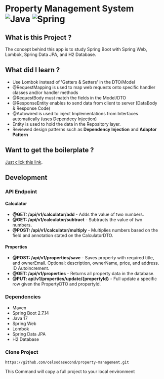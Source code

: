 # Property Management System ![Java](https://img.shields.io/badge/java-%23ED8B00.svg?style=for-the-badge&logo=openjdk&logoColor=white) ![Spring](https://img.shields.io/badge/spring-%236DB33F.svg?style=for-the-badge&logo=spring&logoColor=white)

## What is this Project ?

The concept behind this app is to study Spring Boot with Spring Web, Lombok, Spring Data JPA, and H2 Database.

## What did I learn ?

- Use Lombok instead of 'Getters & Setters' in the DTO/Model
- @RequestMapping is used to map web requests onto specific handler classes and/or handler methods
- @RequestBody must match the fields in the Model/DTO
- @ResponseEntity enables to send data from client to server (DataBody & Response Code)
- @Autowired is used to inject Implementations from Interfaces automatically (uses Dependecy Injection)
- Entity is used to hold the data in the Repository layer.
- Reviewed design patterns such as **Dependency Injection** and **Adaptor Pattern**

## Want to get the boilerplate ?

[Just click this link](https://start.spring.io/#!type=maven-project&language=java&platformVersion=2.7.14&packaging=jar&jvmVersion=17&groupId=com.sbpractice&artifactId=property-management&name=property-management&description=Spring%20Boot%20Basics%20-%20Property%20Management%20System&packageName=com.sbpractice.property-management&dependencies=web,lombok,data-jpa,h2).

## Development

### API Endpoint

#### Calculator

- **@GET: /api/v1/calculator/add** - Adds the value of two numbers.
- **@GET: /api/v1/calculator/subtract** - Subtracts the value of two numbers.
- **@POST: /api/v1/calculator/multiply** - Multiplies numbers based on the field and annotation stated on the
  CalculatorDTO.

#### Properties

- **@POST: /api/v1/properties/save** - Saves property with required title, and ownerEmail. Optional: description,
  ownerName, price, and address. ID Autoincrement.
- **@GET: /api/v1/properties** - Returns all property data in the database.
- **@PUT: api/v1/properties/update/{propertyId}** - Full update a specific row given the PropertyDTO and propertyId.

### Dependencies

- Maven
- Spring Boot 2.7.14
- Java 17
- Spring Web
- Lombok
- Spring Data JPA
- H2 Database

### Clone Project

```shell
https://github.com/celsodasecond/property-management.git
```

This Command will copy a full project to your local environment

